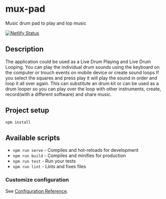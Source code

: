 # mux-pad

Music drum pad to play and lop music

[![Netlify Status](https://api.netlify.com/api/v1/badges/9ebc206d-9756-45ed-999d-6b5ec19ea4ed/deploy-status)](https://app.netlify.com/sites/friendly-mcclintock-dd6b16/deploys)

## Description

The application could be used as a Live Drum Playing and Live Drum Looping.
You can play the individual drum sounds using the keyboard on the computer or trouch events on mobile device or create sound loops
If you select the squares and press play it will play the sound in order and loop it all over again.
This can substitute an drum kit or can be used as a drum looper so you can play over the loop with other instruments, create, record(with a different software) and share music.

## Project setup

```
npm install
```

## Available scripts

- `npm run serve` - Compiles and hot-reloads for development
- `npm run build` - Compiles and minifies for production
- `npm run test` - Run your tests
- `npm run lint` - Lints and fixes files

### Customize configuration

See [Configuration Reference](https://cli.vuejs.org/config/).
